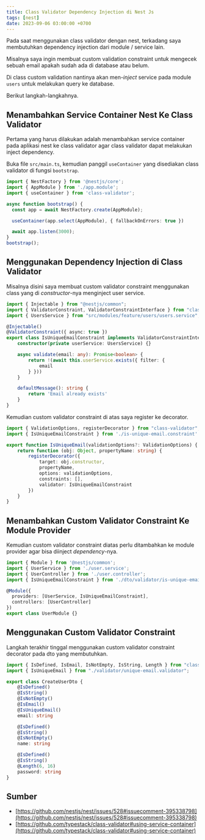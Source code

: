 ```yaml
---
title: Class Validator Dependency Injection di Nest Js
tags: [nest]
date: 2023-09-06 03:00:00 +0700
---
```


Pada saat menggunakan class validator dengan nest, terkadang saya membutuhkan dependency injection dari module / service lain.

<!--more-->

Misalnya saya ingin membuat custom validation constraint untuk mengecek sebuah email apakah sudah ada di database atau belum.

Di class custom validation nantinya akan men-*inject* service pada module `users` untuk melakukan query ke database.

Berikut langkah-langkahnya.

## Menambahkan Service Container Nest Ke Class Validator

Pertama yang harus dilakukan adalah menambahkan service container pada aplikasi nest ke class validator agar class validator dapat melakukan inject dependency.

Buka file `src/main.ts`, kemudian panggil `useContainer` yang disediakan class validator di fungsi `bootstrap`.

```ts
import { NestFactory } from '@nestjs/core';
import { AppModule } from './app.module';
import { useContainer } from 'class-validator';

async function bootstrap() {
  const app = await NestFactory.create(AppModule);

  useContainer(app.select(AppModule), { fallbackOnErrors: true })

  await app.listen(3000);
}
bootstrap();
```

## Menggunakan Dependency Injection di Class Validator

Misalnya disini saya membuat custom validator constraint menggunakan class yang di *constructor*-nya menginject user service.

```ts
import { Injectable } from "@nestjs/common";
import { ValidatorConstraint, ValidatorConstraintInterface } from "class-validator";
import { UsersService } from "src/modules/feature/users/users.service";

@Injectable()
@ValidatorConstraint({ async: true })
export class IsUniqueEmailConstraint implements ValidatorConstraintInterface {
    constructor(private userService: UsersService) {}

    async validate(email: any): Promise<boolean> {
        return !(await this.userService.exists({ filter: {
            email
        } }))
    }

    defaultMessage(): string {
        return 'Email already exists'
    }
}
```

Kemudian custom validator constraint di atas saya register ke decorator.

```ts
import { ValidationOptions, registerDecorator } from "class-validator";
import { IsUniqueEmailConstraint } from './is-unique-email.constraint'

export function IsUniqueEmail(validationOptions?: ValidationOptions) {
    return function (obj: Object, propertyName: string) {
        registerDecorator({
            target: obj.constructor,
            propertyName,
            options: validationOptions,
            constraints: [],
            validator: IsUniqueEmailConstraint
        })
    }
}
```

## Menambahkan Custom Validator Constraint Ke Module Provider

Kemudian custom validator constraint diatas perlu ditambahkan ke module provider agar bisa diinject *dependency*-nya.

```ts
import { Module } from '@nestjs/common';
import { UserService } from './user.service';
import { UserController } from './user.controller';
import { IsUniqueEmailConstraint } from './dto/validator/is-unique-email.constraint';

@Module({
  providers: [UserService, IsUniqueEmailConstraint],
  controllers: [UserController]
})
export class UserModule {}
```

## Menggunakan Custom Validator Constraint

Langkah terakhir tinggal menggunakan custom validator constraint decorator pada dto yang membutuhkan.

```ts
import { IsDefined, IsEmail, IsNotEmpty, IsString, Length } from "class-validator";
import { IsUniqueEmail } from "./validator/unique-email.validator";

export class CreateUserDto {
    @IsDefined()
    @IsString()
    @IsNotEmpty()
    @IsEmail()
    @IsUniqueEmail()
    email: string

    @IsDefined()
    @IsString()
    @IsNotEmpty()
    name: string

    @IsDefined()
    @IsString()
    @Length(6, 16)
    password: string
}
```

## Sumber

- [https://github.com/nestjs/nest/issues/528#issuecomment-395338798](https://github.com/nestjs/nest/issues/528#issuecomment-395338798)
- [https://github.com/typestack/class-validator#using-service-container](https://github.com/typestack/class-validator#using-service-container)